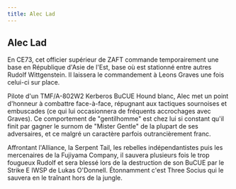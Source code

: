 ```yaml
---
title: Alec Lad
---
```


Alec Lad
--------




En CE73, cet officier supérieur de ZAFT commande temporairement une base en République d'Asie de l'Est, base où est stationné entre autres Rudolf Wittgenstein. Il laissera le commandement à Leons Graves une fois celui-ci sur place.


Pilote d'un TMF/A-802W2 Kerberos BuCUE Hound blanc, Alec met un point d'honneur à combattre face-à-face, répugnant aux tactiques sournoises et embuscades (ce qui lui occasionnera de fréquents accrochages avec Graves). Ce comportement de "gentilhomme" est chez lui si constant qu'il finit par gagner le surnom de "Mister Gentle" de la plupart de ses adversaires, et ce malgré un caractère parfois outrancièrement franc. 


Affrontant l'Alliance, la Serpent Tail, les rebelles indépendantistes puis les mercenaires de la Fujiyama Company, il sauvera plusieurs fois le trop fougueux Rudolf et sera blessé lors de la destruction de son BuCUE par le Strike E IWSP de Lukas O'Donnell. Étonnamment c'est Three Socius qui le sauvera en le traînant hors de la jungle.


